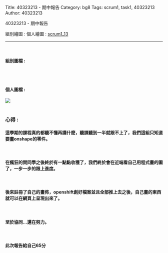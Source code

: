 Title: 40323213 - 期中報告
Category: bg8
Tags: scrum1, task1, 40323213
Author: 40323213


40323213 - 期中報告

<!-- PELICAN_END_SUMMARY -->

組別繪圖 : 
個人繪圖 : <a href="http://2016spring-40323200.rhcloud.com/bg8/scrum1_13_ABCD">scrum1_13</a> 
<hr>
</br>
<h4>組別圖檔 :</h4> 

</br>
</br>
<h4>個人圖檔 : </h4>
<img src="./../files/bg8/13.png">
</br>
</br>
<h3>心得 :</h3>
<h4>這學期的課程真的都聽不懂再講什麼，聽課聽到一半就跟不上了，我們這組只知道要畫onshape的零件。</h4>
</br>
<h4>在瘋狂的問同學之後終於有一點點收穫了，我們終於會在近端看自己用程式畫的圖了，一步一步的跟上進度。</h4>
</br>
<h4>後來註冊了自己的畫佈，openshift創好檔案並且全部推上去之後，自己畫的東西就可以在網頁上呈現出來了。</h4>
</br>
<h4>至於協同...還在努力。</h4>
</br>
<h4>此次報告給自己65分</h4>